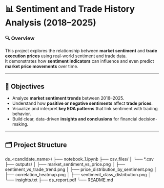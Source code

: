 # 📊 Sentiment and Trade History Analysis (2018–2025)

### 🔍 Overview
This project explores the relationship between **market sentiment** and **trade execution prices** using real-world sentiment and trade data.  
It demonstrates how **sentiment indicators** can influence and even predict **market price movements** over time.

---

## 🧠 Objectives
- Analyze **market sentiment trends** between 2018–2025.  
- Understand how **positive or negative sentiments** affect **trade prices**.  
- Visualize and interpret **key EDA patterns** that link sentiment with trading behavior.  
- Build clear, data-driven **insights and conclusions** for financial decision-making.

---

## 🗂️ Project Structure
ds_<candidate_name>/
├── notebook_1.ipynb
├── csv_files/
│ └── *.csv
├── outputs/
│ ├── market_sentiment_vs_price.png
│ ├── sentiment_vs_trade_trend.png
│ ├── price_distribution_by_sentiment.png
│ ├── correlation_heatmap.png
│ ├── sentiment_class_distribution.png
│ └── insights.txt
├── ds_report.pdf
└── README.md
